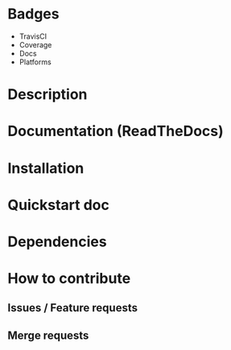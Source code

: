# Badges

- TravisCI
- Coverage
- Docs 
- Platforms

# Description

# Documentation (ReadTheDocs)

# Installation

# Quickstart doc

# Dependencies 

# How to contribute 

## Issues / Feature requests

## Merge requests

